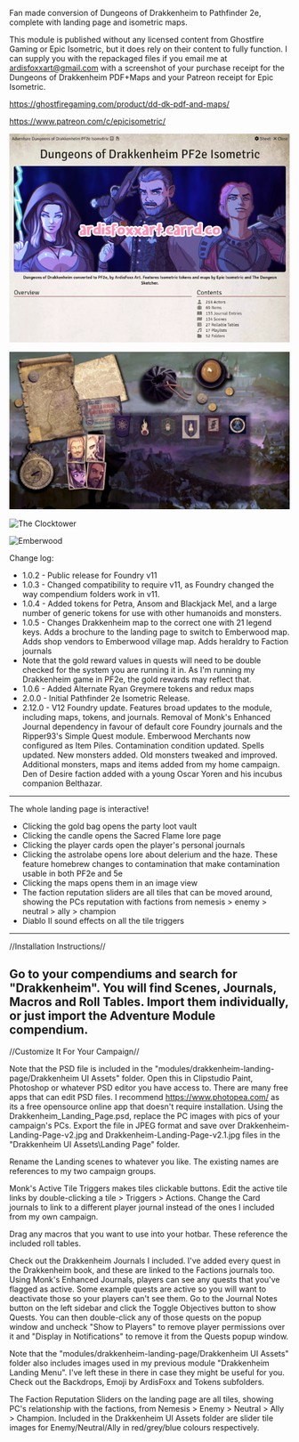 Fan made conversion of Dungeons of Drakkenheim to Pathfinder 2e, complete with landing page and isometric maps.

This module is published without any licensed content from Ghostfire Gaming or Epic Isometric, but it does rely on their content to fully function. I can supply you with the repackaged files if you email me at ardisfoxxart@gmail.com with a screenshot of your purchase receipt for the Dungeons of Drakkenheim PDF+Maps and your Patreon receipt for Epic Isometric. 

https://ghostfiregaming.com/product/dd-dk-pdf-and-maps/

https://www.patreon.com/c/epicisometric/

![Adventure Module](https://github.com/ArdisFoxx/drakkenheim-landing-page/blob/df69f8cb999e99830c36c3a4b656b0b7e2b6ac5c/Drakkenheim%20UI%20Assets/AdventureModuleSummary.png?raw=true)

![The Landing Page](https://github.com/ArdisFoxx/drakkenheim-landing-page/blob/a54158aeb005c406ea030c7dfd8c7b1e8c5d27b3/Drakkenheim%20UI%20Assets/Landing%20Page/Drakkenheim-Landing-Page-v2.jpg?raw=true)

![The Clocktower](https://github.com/ArdisFoxx/drakkenheim-landing-page/blob/3cac2251c785a24ad11ffd35847d2daff72e605d/Drakkenheim%20UI%20Assets/MapsIso/Clocktower_Iso.jpg?raw=true)

![Emberwood](https://github.com/ArdisFoxx/drakkenheim-landing-page/blob/3cac2251c785a24ad11ffd35847d2daff72e605d/Drakkenheim%20UI%20Assets/Landing%20Page/Emberwood%20Isometric%20by%20side_way.jpg?raw=true)

Change log: 

* 1.0.2 - Public release for Foundry v11
* 1.0.3 - Changed compatibility to require v11, as Foundry changed the way compendium folders work in v11.
* 1.0.4 - Added tokens for Petra, Ansom and Blackjack Mel, and a large number of generic tokens for use with other humanoids and monsters.
* 1.0.5 - Changes Drakkenheim map to the correct one with 21 legend keys. Adds a brochure to the landing page to switch to Emberwood map. Adds shop vendors to Emberwood village map. Adds heraldry to Faction journals
* Note that the gold reward values in quests will need to be double checked for the system you are running it in. As I'm running my Drakkenheim game in PF2e, the gold rewards may reflect that.
* 1.0.6 - Added Alternate Ryan Greymere tokens and redux maps
* 2.0.0 - Initial Pathfinder 2e Isometric Release.
* 2.12.0 - V12 Foundry update. Features broad updates to the module, including maps, tokens, and journals. Removal of Monk's Enhanced Journal dependency in favour of default core Foundry journals and the Ripper93's Simple Quest module. Emberwood Merchants now configured as Item Piles. Contamination condition updated. Spells updated. New monsters added. Old monsters tweaked and improved. Additional monsters, maps and items added from my home campaign. Den of Desire faction added with a young Oscar Yoren and his incubus companion Belthazar.
-----------------

The whole landing page is interactive!

* Clicking the gold bag opens the party loot vault
* Clicking the candle opens the Sacred Flame lore page
* Clicking the player cards open the player's personal journals
* Clicking the astrolabe opens lore about delerium and the haze. These feature homebrew changes to contamination that make contamination usable in both PF2e and 5e
* Clicking the maps opens them in an image view
* The faction reputation sliders are all tiles that can be moved around, showing the PCs reputation with factions from nemesis > enemy > neutral > ally > champion
* Diablo II sound effects on all the tile triggers

-----------------

//Installation Instructions//

Go to your compendiums and search for "Drakkenheim". You will find Scenes, Journals, Macros and Roll Tables. Import them individually, or just import the Adventure Module compendium.
-----------------

//Customize It For Your Campaign//

Note that the PSD file is included in the "modules/drakkenheim-landing-page/Drakkenheim UI Assets" folder. Open this in Clipstudio Paint, Photoshop or whatever PSD editor you have access to. There are many free apps that can edit PSD files. I recommend https://www.photopea.com/ as its a free opensource online app that doesn't require installation.
Using the Drakkenheim_Landing_Page.psd, replace the PC images with pics of your campaign's PCs. 
Export the file in JPEG format and save over Drakkenheim-Landing-Page-v2.jpg and Drakkenheim-Landing-Page-v2.1.jpg files in the "Drakkenheim UI Assets\Landing Page" folder.

Rename the Landing scenes to whatever you like. The existing names are references to my two campaign groups.

Monk's Active Tile Triggers makes tiles clickable buttons. 
Edit the active tile links by double-clicking a tile > Triggers > Actions. 
Change the Card journals to link to a different player journal instead of the ones I included from my own campaign.

Drag any macros that you want to use into your hotbar. These reference the included roll tables.

Check out the Drakkenheim Journals I included. I've added every quest in the Drakkenheim book, and these are linked to the Factions journals too. Using Monk's Enhanced Journals, players can see any quests that you've flagged as active.
Some example quests are active so you will want to deactivate those so your players can't see them. Go to the Journal Notes button on the left sidebar and click the Toggle Objectives button to show Quests. You can then double-click any of those quests on the popup window and uncheck "Show to Players" to remove player permissions over it and "Display in Notifications" to remove it from the Quests popup window.

Note that the "modules/drakkenheim-landing-page/Drakkenheim UI Assets" folder also includes images used in my previous module "Drakkenheim Landing Menu". I've left these in there in case they might be useful for you. Check out the Backdrops, Emoji by ArdisFoxx and Tokens subfolders.

The Faction Reputation Sliders on the landing page are all tiles, showing PC's relationship with the factions, from Nemesis > Enemy > Neutral > Ally > Champion. Included in the Drakkenheim UI Assets folder are slider tile images for Enemy/Neutral/Ally in red/grey/blue colours respectively. 
